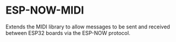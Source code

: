 # ESP-NOW-MIDI
Extends the MIDI library to allow messages to be sent and received between ESP32 boards via the ESP-NOW protocol.
